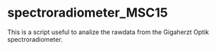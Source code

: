 # spectroradiometer_MSC15
This is a script useful to analize the rawdata from the Gigaherzt Optik spectroradiometer.
